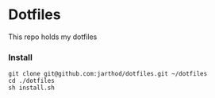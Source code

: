 # Dotfiles

This repo holds my dotfiles

### Install

    git clone git@github.com:jarthod/dotfiles.git ~/dotfiles
    cd ./dotfiles
    sh install.sh